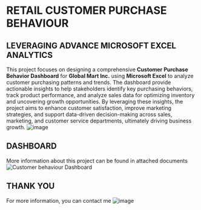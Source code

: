 # RETAIL CUSTOMER PURCHASE BEHAVIOUR
## LEVERAGING ADVANCE MICROSOFT EXCEL ANALYTICS
This project focuses on designing a comprehensive **Customer Purchase Behavior Dashboard** for **Global Mart Inc.** using **Microsoft Excel** to analyze customer purchasing patterns and trends. The dashboard provide actionable insights to help stakeholders identify key purchasing behaviors, track product performance, and analyze sales data for optimizing inventory and uncovering growth opportunities. By leveraging these insights, the project aims to enhance customer satisfaction, improve marketing strategies, and support data-driven decision-making across sales, marketing, and customer service departments, ultimately driving business growth.
![image](https://github.com/user-attachments/assets/d70cc2f4-4903-4944-b962-0b9208cbba0b)



## DASHBOARD
More information about this project can be found in attached documents
![Customer behaviour Dashboard](https://github.com/user-attachments/assets/da2b63b2-e313-46de-bdb6-24ca78a86b40)

## THANK YOU
For more information, you can contact me
![image](https://github.com/user-attachments/assets/400a6867-54ca-409f-b788-6d12b14d0833)
